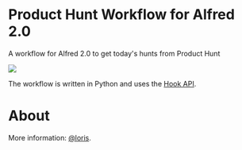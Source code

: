 Product Hunt Workflow for Alfred 2.0
===

A workflow for Alfred 2.0 to get today's hunts from Product Hunt

![](https://dl.dropboxusercontent.com/spa/tqch4axi0t55dpk/sd684or4.png)

The workflow is written in Python and uses the [Hook API](https://github.com/karan/Hook).

About
===
More information: [@loris](http://twitter.com/loris).